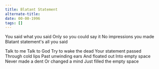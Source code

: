 ```yaml
---
title: Blatant Statement
alternate-title:
date: 00-00-1996
tags: []
---
```


You said what you said
Only so you could say it
No impressions you made
Blatant statement's all you said

Talk to me
Talk to God
Try to wake the dead
Your statement passed
Through cold lips
Past unwinding ears
And floated out
Into empty space
Never made a dent
Or changed a mind
Just filled the empty space